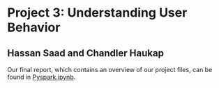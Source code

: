 # Project 3: Understanding User Behavior
## Hassan Saad and Chandler Haukap

Our final report, which contains an overview of our project files, can be found in [Pyspark.ipynb](/blob/master/Project_3_Report.ipynb).
